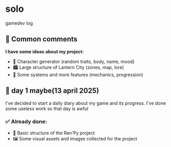 # solo
gamedev log

## 📌 Common comments
**I have some ideas about my project:**
- 🔁 Character generator (random traits, body, name, mood)
- 🏙️ Large structure of Lantern City (zones, map, lore)
- 🔗 Some systems and more features (mechanics, progression)
## 📅 day 1 maybe(13 april 2025)
I've decided to start a daily diary about my game and its progress.
I've done some useless work so that day is awful
### ✅ Already done:
- 📁 Basic structure of the Ren'Py project
- 🖼️ Some visual assets and images collected for the project
